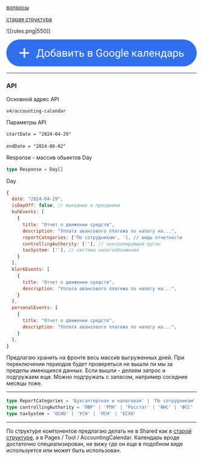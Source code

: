 
[вопросы](questions.md)

[старая структура](old_structure.md)


![[rules.png|550]]

<img src="assets/add_google.png" width="550">

---
### API

Основной адрес API
```
v4/accounting-calendar
```

Параметры API
```
startDate = "2024-04-29"

endDate = "2024-06-02"
```

Response - массив обьектов Day
```ts
type Response = Day[]
```

Day
```js
{
  date: "2024-04-29",
  isDayOff: false, // выходные и праздники
  buhEvents: [
    {
      title: "Отчет о движении средств",
      description: "Уплата авансового платежа по налогу на...",
      reportCategories: ['По сотрудникам', '], // виды отчетности
      controllingAuthority: [''], // контролирующий орган
      taxSystem: [''], // система налогооблажения
    }
  ],
  klerkEvents: [
    {
      title: "Отчет о движении средств",
      description: "Уплата авансового платежа по налогу на...",
    }
  ],
  personalEvents: [
    {
      title: "Отчет о движении средств",
      description: "Уплата авансового платежа по налогу на...",
    }
  ],
}
```

Предлагаю хранить на фронте весь массив выгруженных дней. При переключении периодов будет проверяться не вышли ли мы за пределы имеющихся данных. Если вышли - делаем запрос и подгружаем еще. Можно подгружать с запасом, например соседние месяцы тоже.

---

```ts
type ReportCategories = 'Бухгалтерская и налоговая' | 'По сотрудникам' | 'Статистическая' | 'Экологическая' | 'Алкогольная'
type controllingAuthority = 'ПФР' | 'РПН' | 'Росстат' | 'ФНС' | 'ФСС' | 'ФСРАР' | 'СФР'
type taxSystem = 'ОСНО' | 'УСН' | 'ПСН' | 'ЕСХН'
```

---

По структуре компонентов предлагаю делать не в Shared как в [старой структуре](old_structure.md), a в Pages / Tool / AccountingCalendar. Календарь вроде достаточно специализирован, не вижу где он еще в подобном виде используется или может быть использован.

